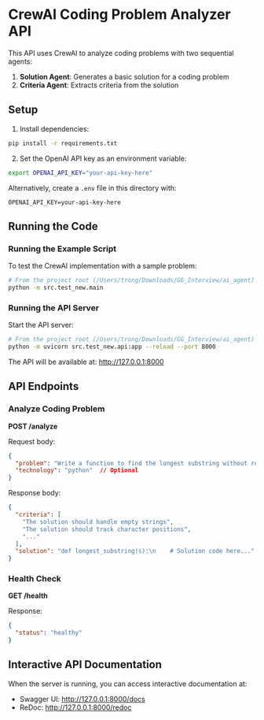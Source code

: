 # CrewAI Coding Problem Analyzer API

This API uses CrewAI to analyze coding problems with two sequential agents:
1. **Solution Agent**: Generates a basic solution for a coding problem
2. **Criteria Agent**: Extracts criteria from the solution

## Setup

1. Install dependencies:
```bash
pip install -r requirements.txt
```

2. Set the OpenAI API key as an environment variable:
```bash
export OPENAI_API_KEY="your-api-key-here"
```

Alternatively, create a `.env` file in this directory with:
```
OPENAI_API_KEY=your-api-key-here
```

## Running the Code

### Running the Example Script

To test the CrewAI implementation with a sample problem:

```bash
# From the project root (/Users/trong/Downloads/GG_Interview/ai_agent)
python -m src.test_new.main
```

### Running the API Server

Start the API server:

```bash
# From the project root (/Users/trong/Downloads/GG_Interview/ai_agent)
python -m uvicorn src.test_new.api:app --reload --port 8000
```

The API will be available at: http://127.0.0.1:8000

## API Endpoints

### Analyze Coding Problem

**POST /analyze**

Request body:
```json
{
  "problem": "Write a function to find the longest substring without repeating characters",
  "technology": "python"  // Optional
}
```

Response body:
```json
{
  "criteria": [
    "The solution should handle empty strings",
    "The solution should track character positions",
    "..."
  ],
  "solution": "def longest_substring(s):\n    # Solution code here..."
}
```

### Health Check

**GET /health**

Response:
```json
{
  "status": "healthy"
}
```

## Interactive API Documentation

When the server is running, you can access interactive documentation at:
- Swagger UI: http://127.0.0.1:8000/docs
- ReDoc: http://127.0.0.1:8000/redoc
